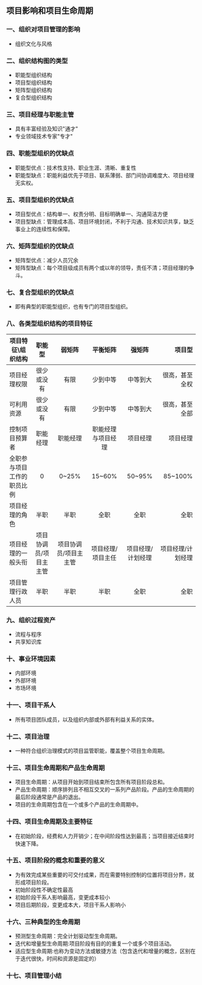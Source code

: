 ## 项目影响和项目生命周期

### 一、组织对项目管理的影响
* 组织文化与风格

### 二、组织结构图的类型
* 职能型组织结构
* 项目型组织结构
* 矩阵型组织结构
* 复合型组织结构

### 三、项目经理与职能主管
* 具有丰富经验及知识"通才"
* 专业领域技术专家"专才"

### 四、职能型组织的优缺点
* 职能型优点：技术性支持、职业生涯、清晰、重复性
* 职能型缺点：职能利益优先于项目、联系薄弱、部门间协调难度大、项目经理无实权。

### 五、项目型组织的优缺点
* 项目型优点：结构单一、权责分明、目标明确单一、沟通简洁方便
* 项目型缺点：管理成本高、项目环境封闭，不利于沟通、技术知识共享，缺乏事业上的连续性和保障。

### 六、矩阵型组织的优缺点
* 矩阵型优点：减少人员冗余
* 矩阵型缺点：每个项目级成员有两个或以年的领导，责任不清；项目经理的争斗。

### 七、复合型组织的优缺点
* 即有典型的职能型组织，也有专门的项目型组织。

### 八、各类型组织结构的项目特征
| 项目特征\组织结构 | 职能型 | 弱矩阵 | 平衡矩阵 | 强矩阵 | 项目型
| -------- | :------: | :---: | :---: | :---:| ---:
| 项目经理权限 | 很少或没有 | 有限|少到中等|中等到大|很高，甚至全权
| 可利用资源 | 很少或没有 | 有限|少到中等|中等到大|很高，甚至全部
| 控制项目预算者 | 职能经理 | 职能经理|职能经理与项目经理|项目经理|项目经理
| 全职参与项目工作的职员比例 | 0 | 0~25%|15~60%|50~95%|85~100%
| 项目经理的角色 | 半职 | 半职|全职|全职|全职
| 项目经理的一般头衔 |项目协调员/项目主主管 | 项目协调员/项目主主管|项目经理/项目主任|项目经理/计划经理|项目经理/计划经理
| 项目管理行政人员 | 半职 | 半职|半职|全职|全职

### 九、组织过程资产
* 流程与程序
* 共享知识库

### 十、事业环境因素
* 内部环境
* 外部环境
* 市场环境

### 十一、项目干系人
* 所有项目团队成员，以及组织内部或外部有利益关系的实体。

### 十二、项目治理
* 一种符合组织治理模式的项目监管职能，覆盖整个项目生命周期。

### 十三、项目生命周期和产品生命周期
* 项目生命周期：从项目开始到项目结束所包含所有项目阶段总和。
* 产品生命周期：顺序排列且不相互交叉的一系列产品阶段。产品的生命周期的最后阶段通常是产品的退出。
* 项目的生命周期包含在一个或多个产品的生命周期中。

### 十四、项目生命周期及主要特征
* 在初始阶段，经费和人力开销少；在中间阶段性达到最高；当项目接近结束时快速下降。

### 十五、项目阶段的概念和重要的意义
* 为有效完成某些重要的可交付成果，而在需要特别控制的位置将项目分界，就形成项目阶段。
* 初始阶段性不确定性最高
* 初始阶段干系人影响最高，变更成本较小
* 项目后期阶段，变更成本大，项目干系人影响小

### 十六、三种典型的生命周期
* 预测型生命周期：完全计划驱动型生命周期。
* 迭代和增量型生命周期:项目阶段有目的的重复一个或多个项目活动。
* 适应型生命周期:也称为变动方法或敏捷方法（包含迭代和增量的概念，区别在于迭代很快，时间和资源是固定的）

### 十七、项目管理小结
